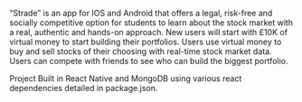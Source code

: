 “Strade” is an app for IOS and Android that offers a legal, risk-free and socially competitive option for students to learn about the stock market with a real, authentic and hands-on approach. New users will start with £10K of virtual money to start building their portfolios. Users use virtual money to buy and sell stocks of their choosing with real-time stock market data. Users can compete with friends to see who can build the biggest portfolio.

Project Built in React Native and MongoDB using various react dependencies detailed in package.json.
